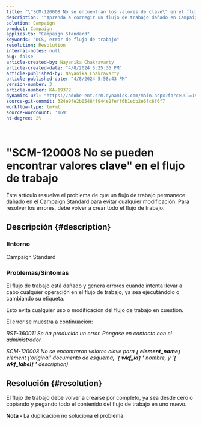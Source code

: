 ```yaml
---
title: "\"SCM-120008 No se encuentran los valores de clave\" en el flujo de trabajo"
description: '"Aprenda a corregir un flujo de trabajo dañado en Campaign Standard. Vuelva a crear todo el flujo de trabajo".'
solution: Campaign
product: Campaign
applies-to: "Campaign Standard"
keywords: "KCS, error de flujo de trabajo"
resolution: Resolution
internal-notes: null
bug: false
article-created-by: Nayanika Chakravarty
article-created-date: "4/8/2024 5:25:36 PM"
article-published-by: Nayanika Chakravarty
article-published-date: "4/8/2024 5:58:43 PM"
version-number: 3
article-number: KA-19372
dynamics-url: "https://adobe-ent.crm.dynamics.com/main.aspx?forceUCI=1&pagetype=entityrecord&etn=knowledgearticle&id=4dca4800-cdf5-ee11-a1fe-6045bd006295"
source-git-commit: 324e9fe2b05484f944e2feff6b1ebb2e6fc6f6f7
workflow-type: tm+mt
source-wordcount: '169'
ht-degree: 2%

---
```


# &quot;SCM-120008 No se pueden encontrar valores clave&quot; en el flujo de trabajo


Este artículo resuelve el problema de que un flujo de trabajo permanece dañado en el Campaign Standard para evitar cualquier modificación. Para resolver los errores, debe volver a crear todo el flujo de trabajo.

## Descripción {#description}


### Entorno

Campaign Standard

### Problemas/Síntomas

El flujo de trabajo está dañado y genera errores cuando intenta llevar a cabo cualquier operación en el flujo de trabajo, ya sea ejecutándolo o cambiando su etiqueta.

Esto evita cualquier uso o modificación del flujo de trabajo en cuestión.

El error se muestra a continuación:

*RST-360011 Se ha producido un error. Póngase en contacto con el administrador.*

*SCM-120008 No se encontraron valores clave para <b>`[` element_name`]` </b> element (&#39;original&#39; documento de esquema, &#39;<b>`[` wkf_id`]` &#39;</b> nombre, y &#39;<b>`[` wkf_label`]` &#39;</b> description)*


## Resolución {#resolution}


El flujo de trabajo debe volver a crearse por completo, ya sea desde cero o copiando y pegando todo el contenido del flujo de trabajo en uno nuevo.

<b>Nota - </b>La duplicación no soluciona el problema.

